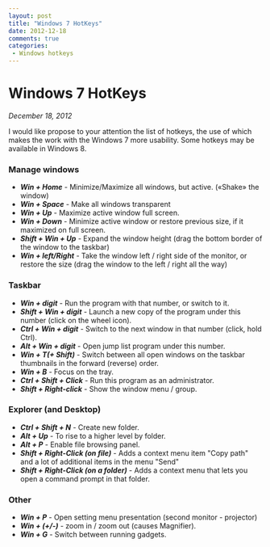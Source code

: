 ```yaml
---
layout: post
title: "Windows 7 HotKeys"
date: 2012-12-18
comments: true
categories:
 - Windows hotkeys
---
```


# Windows 7 HotKeys

_December 18, 2012_

I would like propose to your attention the list of hotkeys, the use of which makes the work with the Windows 7 more usability. Some hotkeys may be available in Windows 8.

### Manage windows 
* ***Win + Home*** - Minimize/Maximize all windows, but active. («Shake» the window)
* ***Win + Space*** - Make all windows transparent
* ***Win + Up*** - Maximize active window full screen.
* ***Win + Down*** - Minimize active window or restore previous size, if it maximized on full screen.
* ***Shift + Win + Up*** - Expand the window height (drag the bottom border of the window to the taskbar)
* ***Win + left/Right*** - Take the window left / right side of the monitor, or restore the size (drag the window to the left / right all the way)

### Taskbar
* ***Win + digit*** - Run the program with that number, or switch to it.
* ***Shift + Win + digit*** - Launch a new copy of the program under this number (click on the wheel icon).
* ***Ctrl + Win + digit*** - Switch to the next window in that number (click, hold Ctrl).
* ***Alt + Win + digit*** - Open jump list program under this number.
* ***Win + T(+ Shift)*** - Switch between all open windows on the taskbar thumbnails in the forward (reverse) order.
* ***Win + B*** - Focus on the tray.
* ***Ctrl + Shift + Click*** - Run this program as an administrator.
* ***Shift + Right-click*** - Show the window menu / group.

### Explorer (and Desktop)
* ***Ctrl + Shift + N*** - Create new folder.
* ***Alt + Up*** - To rise to a higher level by folder.
* ***Alt + P*** - Enable file browsing panel.
* ***Shift + Right-Click (on file)*** - Adds a context menu item "Copy path" and a lot of additional items in the menu "Send"
* ***Shift + Right-Click (on a folder)*** - Adds a context menu that lets you open a command prompt in that folder.

### Other
* ***Win + P*** - Open setting menu presentation (second monitor - projector)
* ***Win + (+/-)*** - zoom in / zoom out (causes Magnifier).
* ***Win + G*** - Switch between running gadgets.